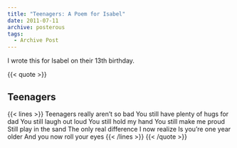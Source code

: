 ```yaml
---
title: "Teenagers: A Poem for Isabel"
date: 2011-07-11
archive: posterous
tags: 
  - Archive Post
---
```


I wrote this for Isabel on their 13th birthday.

<!--more-->

{{< quote >}}
## Teenagers

{{< lines >}}
Teenagers really aren’t so bad
You still have plenty of hugs for dad
You still laugh out loud
You still hold my hand
You still make me proud
Still play in the sand
The only real difference
I now realize
Is you’re one year older
And you now roll your eyes
{{< /lines >}}
{{< /quote >}}